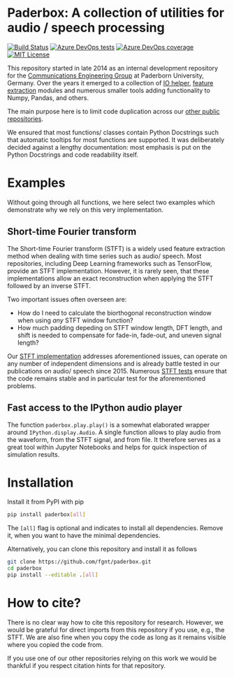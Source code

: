# Paderbox: A collection of utilities for audio / speech processing

[![Build Status](https://dev.azure.com/fgnt/fgnt/_apis/build/status/fgnt.paderbox?branchName=master)](https://dev.azure.com/fgnt/fgnt/_build/latest?definitionId=2&branchName=master)
[![Azure DevOps tests](https://img.shields.io/azure-devops/tests/fgnt/fgnt/2/master)](https://dev.azure.com/fgnt/fgnt/_build/latest?definitionId=2&branchName=master)
[![Azure DevOps coverage](https://img.shields.io/azure-devops/coverage/fgnt/fgnt/2/master)](https://dev.azure.com/fgnt/fgnt/_build/latest?definitionId=2&branchName=master)
[![MIT License](https://img.shields.io/badge/license-MIT-blue.svg)](https://raw.githubusercontent.com/fgnt/paderbox/master/LICENSE)

This repository started in late 2014 as an internal development repository for the [Communications Engineering Group](https://ei.uni-paderborn.de/nt/) at Paderborn University, Germany.
Over the years it emerged to a collection of [IO helper](https://github.com/fgnt/paderbox/tree/master/paderbox/io), [feature extraction](https://github.com/fgnt/paderbox/tree/master/paderbox/transform) modules and numerous smaller tools adding functionality to Numpy, Pandas, and others.

The main purpose here is to limit code duplication across our [other public repositories](https://github.com/fgnt).

We ensured that most functions/ classes contain Python Docstrings such that automatic tooltips for most functions are supported.
It was deliberately decided against a lengthy documentation: most emphasis is put on the Python Docstrings and code readability itself.


# Examples
Without going through all functions, we here select two examples which demonstrate why we rely on this very implementation.


## Short-time Fourier transform

The Short-time Fourier transform (STFT) is a widely used feature extraction method when dealing with time series such as audio/ speech.
Most repositories, including Deep Learning frameworks such as TensorFlow, provide an STFT implementation.
However, it is rarely seen, that these implementations allow an exact reconstruction when applying the STFT followed by an inverse STFT.

Two important issues often overseen are:
- How do I need to calculate the biorthogonal reconstruction window when using *any* STFT window function?
- How much padding depeding on STFT window length, DFT length, and shift is needed to compensate for fade-in, fade-out, and uneven signal length?

Our [STFT implementation](https://github.com/fgnt/paderbox/blob/master/paderbox/transform/module_stft.py) addresses aforementioned issues, can operate on any number of independent dimensions and is already battle tested in our publications on audio/ speech since 2015.
Numerous [STFT tests](https://github.com/fgnt/paderbox/blob/master/tests/transform_tests/test_stft.py) ensure that the code remains stable and in particular test for the aforementioned problems.

## Fast access to the IPython audio player

The function `paderbox.play.play()` is a somewhat elaborated wrapper around `IPython.display.Audio`.
A single function allows to play audio from the waveform, from the STFT signal, and from file.
It therefore serves as a great tool within Jupyter Notebooks and helps for quick inspection of simulation results.

# Installation
Install it from PyPI with pip
```bash
pip install paderbox[all]
```
The `[all]` flag is optional and indicates to install all dependencies.
Remove it, when you want to have the minimal dependencies.

Alternatively, you can clone this repository and install it as follows
```bash
git clone https://github.com/fgnt/paderbox.git
cd paderbox
pip install --editable .[all]
```

# How to cite?

There is no clear way how to cite this repository for research.
However, we would be grateful for direct imports from this repository if you use, e.g., the STFT.
We are also fine when you copy the code as long as it remains visible where you copied the code from.

If you use one of our other repositories relying on this work we would be thankful if you respect citation hints for that repository.
